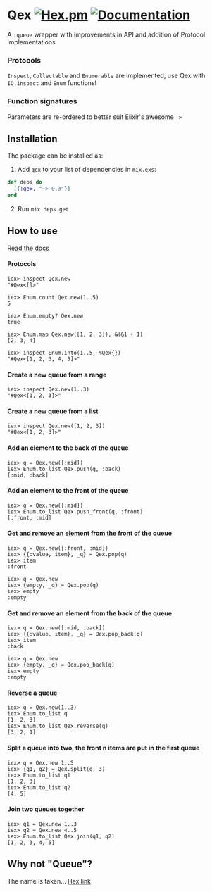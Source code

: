 # Qex [![Hex.pm](https://img.shields.io/hexpm/v/qex.svg)](https://hex.pm/packages/qex) [![Documentation](https://img.shields.io/badge/docs-hexpm-blue.svg)](https://hexdocs.pm/qex/Qex.html)

A `:queue` wrapper with improvements in API and addition of Protocol implementations

### Protocols

`Inspect`, `Collectable` and `Enumerable` are implemented,
use Qex with `IO.inspect` and `Enum` functions!

### Function signatures

Parameters are re-ordered to better suit Elixir's awesome `|>`

## Installation

The package can be installed as:

  1. Add `qex` to your list of dependencies in `mix.exs`:

```elixir
def deps do
  [{:qex, "~> 0.3"}]
end
```

  2. Run `mix deps.get`

## How to use

[Read the docs](https://hexdocs.pm/qex/Qex.html)

#### Protocols

    iex> inspect Qex.new
    "#Qex<[]>"

    iex> Enum.count Qex.new(1..5)
    5

    iex> Enum.empty? Qex.new
    true

    iex> Enum.map Qex.new([1, 2, 3]), &(&1 + 1)
    [2, 3, 4]

    iex> inspect Enum.into(1..5, %Qex{})
    "#Qex<[1, 2, 3, 4, 5]>"

#### Create a new queue from a range

    iex> inspect Qex.new(1..3)
    "#Qex<[1, 2, 3]>"

#### Create a new queue from a list

    iex> inspect Qex.new([1, 2, 3])
    "#Qex<[1, 2, 3]>"

#### Add an element to the back of the queue

    iex> q = Qex.new([:mid])
    iex> Enum.to_list Qex.push(q, :back)
    [:mid, :back]

#### Add an element to the front of the queue

    iex> q = Qex.new([:mid])
    iex> Enum.to_list Qex.push_front(q, :front)
    [:front, :mid]

#### Get and remove an element from the front of the queue

    iex> q = Qex.new([:front, :mid])
    iex> {{:value, item}, _q} = Qex.pop(q)
    iex> item
    :front

    iex> q = Qex.new
    iex> {empty, _q} = Qex.pop(q)
    iex> empty
    :empty

#### Get and remove an element from the back of the queue

    iex> q = Qex.new([:mid, :back])
    iex> {{:value, item}, _q} = Qex.pop_back(q)
    iex> item
    :back

    iex> q = Qex.new
    iex> {empty, _q} = Qex.pop_back(q)
    iex> empty
    :empty

#### Reverse a queue

    iex> q = Qex.new(1..3)
    iex> Enum.to_list q
    [1, 2, 3]
    iex> Enum.to_list Qex.reverse(q)
    [3, 2, 1]

#### Split a queue into two, the front n items are put in the first queue

    iex> q = Qex.new 1..5
    iex> {q1, q2} = Qex.split(q, 3)
    iex> Enum.to_list q1
    [1, 2, 3]
    iex> Enum.to_list q2
    [4, 5]


#### Join two queues together

    iex> q1 = Qex.new 1..3
    iex> q2 = Qex.new 4..5
    iex> Enum.to_list Qex.join(q1, q2)
    [1, 2, 3, 4, 5]



## Why not "Queue"?

The name is taken... [Hex link](https://hex.pm/packages/queue)
